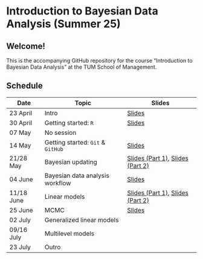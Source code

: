 # Introduction to Bayesian Data Analysis (Summer 25)

## **Welcome!**

This is the accompanying GitHub repository for the course “Introduction to Bayesian Data Analysis” at the TUM School of Management.

## Schedule

| Date | Topic | Slides |
|------------------------|------------------------|------------------------|
| 23 April | Intro | [Slides](https://www.moodle.tum.de/pluginfile.php/5653706/mod_resource/content/1/session_1_intro.pdf) |
| 30 April | Getting started: `R` | [Slides](https://www.moodle.tum.de/pluginfile.php/5684980/mod_resource/content/1/session_2_getting_started_R.pdf) |
| 07 May | No session |  |
| 14 May | Getting started: `Git` & `GitHub` | [Slides](https://www.moodle.tum.de/pluginfile.php/5705434/mod_resource/content/1/session_3_getting_started_git.pdf) |
| 21/28 May | Bayesian updating | [Slides (Part 1)](https://www.moodle.tum.de/pluginfile.php/5715302/mod_resource/content/1/session_4_bayesian_updating_I.pdf), [Slides (Part 2)](https://www.moodle.tum.de/pluginfile.php/5723701/mod_resource/content/1/session_5_bayesian_updating_II.pdf) |
| 04 June | Bayesian data analysis workflow | [Slides](https://www.moodle.tum.de/pluginfile.php/5729874/mod_resource/content/1/session_6_bayesian_workflow.pdf) |
| 11/18 June | Linear models | [Slides (Part 1)](https://www.moodle.tum.de/pluginfile.php/5734638/mod_resource/content/1/session_7_linear_models_1.pdf), [Slides (Part 2)](https://www.moodle.tum.de/pluginfile.php/5741200/mod_resource/content/1/session_8_linear_models_2.pdf) |
| 25 June | MCMC | [Slides](https://www.moodle.tum.de/pluginfile.php/5746879/mod_resource/content/1/session_9_MCMC.pdf) |
| 02 July | Generalized linear models |  |
| 09/16 July | Multilevel models |  |
| 23 July | Outro |  |
